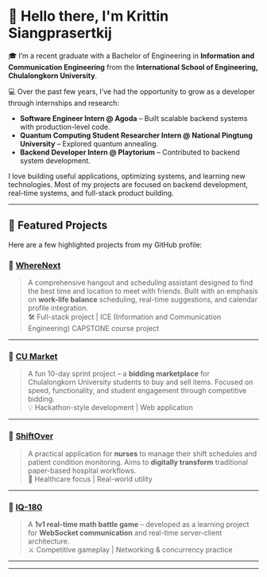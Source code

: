 # 👋 Hello there, I'm Krittin Siangprasertkij

🎓 I’m a recent graduate with a Bachelor of Engineering in **Information and Communication Engineering** from the **International School of Engineering, Chulalongkorn University**.

💻 Over the past few years, I’ve had the opportunity to grow as a developer through internships and research:
- **Software Engineer Intern @ Agoda** – Built scalable backend systems with production-level code.
- **Quantum Computing Student Researcher Intern @ National Pingtung University** – Explored quantum annealing.
- **Backend Developer Intern @ Playtorium** – Contributed to backend system development.

I love building useful applications, optimizing systems, and learning new technologies. Most of my projects are focused on backend development, real-time systems, and full-stack product building.

---

## 📂 Featured Projects

Here are a few highlighted projects from my GitHub profile:

### 🔹 [WhereNext](https://github.com/WhereNext-co)
> A comprehensive hangout and scheduling assistant designed to find the best time and location to meet with friends. Built with an emphasis on **work-life balance** scheduling, real-time suggestions, and calendar profile integration.  
> 🛠 Full-stack project | ICE (Information and Communication Engineering) CAPSTONE course project

---

### 🔹 [CU Market](https://github.com/win-ts/cu-market-backend)
> A fun 10-day sprint project – a **bidding marketplace** for Chulalongkorn University students to buy and sell items. Focused on speed, functionality, and student engagement through competitive bidding.  
> 💡 Hackathon-style development | Web application

---

### 🔹 [ShiftOver](https://github.com/ShiftOver)
> A practical application for **nurses** to manage their shift schedules and patient condition monitoring. Aims to **digitally transform** traditional paper-based hospital workflows.  
> 🏥 Healthcare focus | Real-world utility

---

### 🔹 [IQ-180](https://github.com/IQ180-netcentric-ice)
> A **1v1 real-time math battle game** – developed as a learning project for **WebSocket communication** and real-time server-client architecture.  
> ⚔️ Competitive gameplay | Networking & concurrency practice

---


---

<!---
GuyKrittin/GuyKrittin is a ✨ special ✨ repository because its `README.md` (this file) appears on your GitHub profile.
You can click the Preview link to take a look at your changes.
--->
